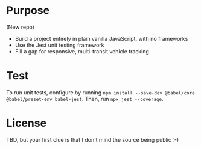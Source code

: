 # Purpose
(New repo)   

* Build a project entirely in plain vanilla JavaScript, with no frameworks
* Use the Jest unit testing framework
* Fill a gap for responsive, multi-transit vehicle tracking

# Test
To run unit tests, configure by running `npm install --save-dev @babel/core @babel/preset-env babel-jest`. Then, run `npx jest --coverage`.

# License
TBD, but your first clue is that I don't mind the source being public :-)

 

